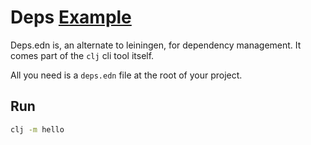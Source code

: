 # Deps [Example](https://clojure.org/guides/deps_and_cli)

Deps.edn is, an alternate to leiningen, for dependency management. It comes part of the `clj` cli tool itself.

All you need is a `deps.edn` file at the root of your project.

## Run

```bash
clj -m hello
```
